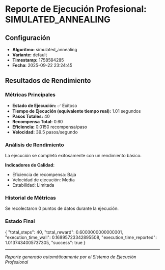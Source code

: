 # Reporte de Ejecución Profesional: SIMULATED_ANNEALING

## Configuración
- **Algoritmo:** simulated_annealing
- **Variante:** default
- **Timestamp:** 1758594285
- **Fecha:** 2025-09-22 23:24:45

## Resultados de Rendimiento

### Métricas Principales
- **Estado de Ejecución:** ✅ Exitoso
- **Tiempo de Ejecución (equivalente tiempo real):** 1.01 segundos
- **Pasos Totales:** 40
- **Recompensa Total:** 0.60
- **Eficiencia:** 0.0150 recompensa/paso
- **Velocidad:** 39.5 pasos/segundo

### Análisis de Rendimiento

La ejecución se completó exitosamente con un rendimiento básico.

**Indicadores de Calidad:**
- Eficiencia de recompensa: Baja
- Velocidad de ejecución: Media
- Estabilidad: Limitada


### Historial de Métricas
Se recolectaron 0 puntos de datos durante la ejecución.

### Estado Final
{
  "total_steps": 40,
  "total_reward": 0.6000000000000001,
  "execution_time_wall": 0.16895723342895508,
  "execution_time_reported": 1.0137434005737305,
  "success": true
}

---
*Reporte generado automáticamente por el Sistema de Ejecución Profesional*
